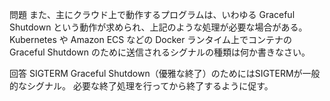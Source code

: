 問題
また、主にクラウド上で動作するプログラムは、いわゆる Graceful Shutdown という動作が求められ、上記のような処理が必要な場合がある。Kubernetes や Amazon ECS などの Docker ランタイム上でコンテナの Graceful Shutdown のために送信されるシグナルの種類は何か書きなさい。

回答
SIGTERM
Graceful Shutdown（優雅な終了）のためにはSIGTERMが一般的なシグナル。
必要な終了処理を行ってから終了するように促す。